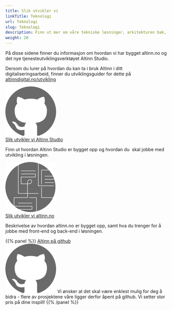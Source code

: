 ```yaml
---
title: Slik utvikler vi
linkTitle: Teknologi
url: Teknologi
slug: Teknologi
description: Finn ut mer om våre tekniske løsninger, arkitekturen bak, og hvordan vi utvikler.
weight: 20
---
```


På disse sidene finner du informasjon om hvordan vi har bygget altinn.no og det nye tjenesteutviklingsverktøyet Altinn Studio. 

Dersom du lurer på hvordan du kan ta i bruk Altinn i ditt digitaliseringsarbeid, finner du utviklingsguider for dette på [altinndigital.no/utvikling](http://altinndigital.no/utvikling)


<div class="a-card a-cardImage mt-3 mb-3">
  <img src="/images/github.svg" alt="Illustrasjon tilganger">
  <div class="a-cardImage-text">
    <a href="/teknologi/altinnstudio/" class="a-linkFeatured ">
      Slik utvikler vi Altinn Studio
      <i class="ai ai-sm ai-nw ai-nw-right ai-arrowright"></i>
    </a>
    <p class="pt-1">Finn ut hvordan Altinn Studio er bygget opp og hvordan du  skal jobbe med utvikling i løsningen. 
</p></div>
</div>

<div class="a-card a-cardImage mt-3 mb-3">
  <img src="/images/architecture.svg" alt="Illustrasjon utviklingsguider">
  <div class="a-cardImage-text">
    <a href="/teknologi/altinn.no/" class="a-linkFeatured">
      Slik utvikler vi altinn.no
      <i class="ai ai-sm ai-nw ai-nw-right ai-arrowright"></i>
    </a>
    <p class="pt-1">Beskrivelse av hvordan altinn.no er bygget opp, samt hva du trenger for å jobbe med front-end og back-end i løsningen.</p>
  </div>
</div>

{{% panel %}}
<a href="https://github.com/altinn" class="a-linkFeatured">
    Altinn på github
</a><br>
<img class="float-right" src="/images/github.svg" alt="github logo">
Vi ønsker at det skal være enklest mulig for deg å bidra - flere av prosjektene våre ligger derfor åpent på github. Vi setter stor pris på dine inspill! 
{{% /panel %}}